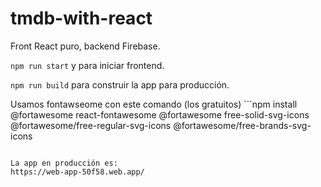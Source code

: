 # tmdb-with-react

Front React puro, backend Firebase.

```npm run start``` y para iniciar frontend.

```npm run build``` para construir la app para producción.

Usamos fontawseome con este comando (los gratuitos) ```npm install @fortawesome react-fontawesome @fortawesome free-solid-svg-icons @fortawesome/free-regular-svg-icons @fortawesome/free-brands-svg-icons
```

La app en producción es:
https://web-app-50f58.web.app/